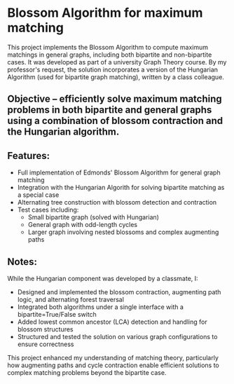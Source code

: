 # Blossom Algorithm for maximum matching

This project implements the Blossom Algorithm to compute maximum matchings in general graphs, including both bipartite and non-bipartite cases. It was developed as part of a university Graph Theory course. By my professor's request, the solution incorporates a version of the Hungarian Algorithm (used for bipartite graph matching), written by a class colleague.

## Objective – efficiently solve maximum matching problems in both bipartite and general graphs using a combination of blossom contraction and the Hungarian algorithm.

## Features:
- Full implementation of Edmonds' Blossom Algorithm for general graph matching
- Integration with the Hungarian Algorith for solving bipartite matching as a special case
- Alternating tree construction with blossom detection and contraction
- Test cases including:
  - Small bipartite graph (solved with Hungarian)
  - General graph with odd-length cycles
  - Larger graph involving nested blossoms and complex augmenting paths
    
## Notes:
While the Hungarian component was developed by a classmate, I:
- Designed and implemented the blossom contraction, augmenting path logic, and alternating forest traversal
- Integrated both algorithms under a single interface with a bipartite=True/False switch
- Added lowest common ancestor (LCA) detection and handling for blossom structures
- Structured and tested the solution on various graph configurations to ensure correctness

This project enhanced my understanding of matching theory, particularly how augmenting paths and cycle contraction enable efficient solutions to complex matching problems beyond the bipartite case.
